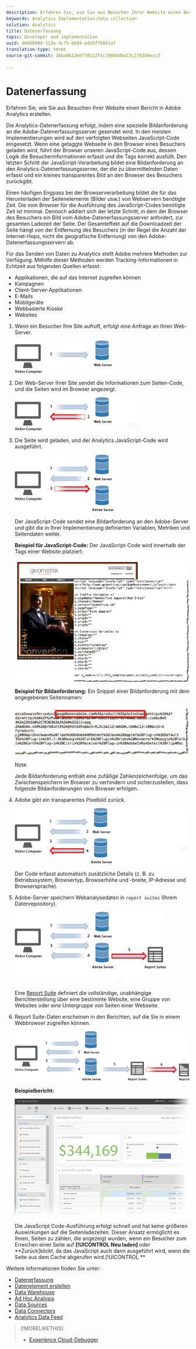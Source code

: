 ```yaml
---
description: Erfahren Sie, wie Sie aus Besuchen Ihrer Website einen Bericht in Adobe Analytics erstellen.
keywords: Analytics Implementation;data collection
solution: Analytics
title: Datenerfassung
topic: Developer and implementation
uuid: d0d6098d-113e-4cf5-bb89-e435f7b6b1af
translation-type: tm+mt
source-git-commit: 16ba0b12e0f70112f4c10804d0a13c278388ecc2

---
```



# Datenerfassung

Erfahren Sie, wie Sie aus Besuchen Ihrer Website einen Bericht in Adobe Analytics erstellen.

Die Analytics-Datenerfassung erfolgt, indem eine spezielle Bildanforderung an die Adobe-Datenerfassungsserver gesendet wird. In den meisten Implementierungen wird auf den verfolgten Webseiten JavaScript-Code eingesetzt. Wenn eine getaggte Webseite in den Browser eines Besuchers geladen wird, führt der Browser unseren JavaScript-Code aus, dessen Logik die Besucherinformationen erfasst und die Tags korrekt ausfüllt. Den letzten Schritt der JavaScript-Verarbeitung bildet eine Bildanforderung an den Analytics-Datenerfassungsserver, der die zu übermittelnden Daten erfasst und ein kleines transparentes Bild an den Browser des Besuchers zurückgibt.

Einen häufigen Engpass bei der Browserverarbeitung bildet die für das Herunterladen der Seitenelemente (Bilder usw.) von Webservern benötigte Zeit. Die vom Browser für die Ausführung des JavaScript-Codes benötigte Zeit ist minimal. Dennoch addiert sich der letzte Schritt, in dem der Browser des Besuchers ein Bild vom Adobe-Datenerfassungsserver anfordert, zur gesamten Ladezeit der Seite. Der Gesamteffekt auf die Downloadzeit der Seite hängt von der Entfernung des Besuchers (in der Regel die Anzahl der Internet-Hops, nicht die geografische Entfernung) von den Adobe-Datenerfassungsservern ab.

Für das Senden von Daten zu Analytics stellt Adobe mehrere Methoden zur Verfügung. Mithilfe dieser Methoden werden Tracking-Informationen in Echtzeit aus folgenden Quellen erfasst:

* Applikationen, die auf das Internet zugreifen können
* Kampagnen
* Client-Server-Applikationen
* E-Mails
* Mobilgeräte
* Webbasierte Kioske
* Websites

<!-- 

<p>Need to reconcile with Data Collection topics in the user guide, in this guide, and in reference. </p>

 -->

1. Wenn ein Besucher Ihre Site aufruft, erfolgt eine Anfrage an Ihren Web-Server.

   ![](assets/how-data-is-collected-1.png)

1. Der Web-Server Ihrer Site sendet die Informationen zum Seiten-Code, und die Seiten wird im Browser angezeigt.

   ![](assets/how-data-is-collected-2.png)

1. Die Seite wird geladen, und der Analytics JavaScript-Code wird ausgeführt.

   ![](assets/how-data-is-collected-3.png)

   Der JavaScript-Code sendet eine Bildanforderung an den Adobe-Server und gibt die in Ihrer Implementierung definierten Variablen, Metriken und Seitendaten weiter.

   **Beispiel für JavaScript-Code:** Der JavaScript-Code wird innerhalb der Tags einer Website platziert:

   ![](assets/code-example-geometrixx.png)

   **Beispiel für Bildanforderung:** Ein Snippet einer Bildanforderung mit dem angegebenen Seitennamen:

   ![](assets/image-request-snippet.png)

   >[!NOTE]
   >
   >Jede Bildanforderung enthält eine zufällige Zahlenzeichenfolge, um das Zwischenspeichern im Browser zu verhindern und sicherzustellen, dass folgende Bildanforderungen vom Browser erfolgen.

1. Adobe gibt ein transparentes Pixelbild zurück.

   ![](assets/how-data-is-collected-4.png)

   Der Code erfasst automatisch zusätzliche Details (z. B. zu Betriebssystem, Browsertyp, Browserhöhe und -breite, IP-Adresse und Browsersprache).

1. Adobe-Server speichern Webanalysedaten in *`report suites`* (Ihrem Datenrepository).

   ![](assets/how-data-is-collected-5.png)

   Eine [Report Suite](https://marketing.adobe.com/resources/help/en_US/reference/report_suites_admin.html) definiert die vollständige, unabhängige Berichterstellung über eine bestimmte Website, eine Gruppe von Websites oder eine Untergruppe von Seiten einer Webseite.

1. Report Suite-Daten erscheinen in den Berichten, auf die Sie in einem Webbrowser zugreifen können.

   ![](assets/how-data-is-collected-6.png)

   **Beispielbericht:**

   ![](assets/two-months-summary-project.png)

   Die JavaScript Code-Ausführung erfolgt schnell und hat keine größeren Auswirkungen auf die Seitenladezeiten. Dieser Ansatz ermöglicht es Ihnen, Seiten zu zählen, die angezeigt wurden, wenn ein Besucher zum Erreichen einer Seite auf **[!UICONTROL Neu laden]** oder **Zurück]klickt, da das JavaScript auch dann ausgeführt wird, wenn die Seite aus dem Cache abgerufen wird.[!UICONTROL **

Weitere Informationen finden Sie unter:

* [Datenerfassung](/help/implement/js-implementation/data-collection/query-parameters.md)
* [Datenelement erstellen](/help/implement/c-implement-with-dtm/t-data-element.md)
* [Data Warehouse](https://marketing.adobe.com/resources/help/en_US/reference/data_warehouse.html)
* [Ad Hoc Analysis ](https://marketing.adobe.com/resources/help/en_US/dsc/c_getting_started.html)
* [Data Sources](https://marketing.adobe.com/resources/help/en_US/whitepapers/ftp/ftp_datasources.html)
* [Data Connectors](https://marketing.adobe.com/resources/help/en_US/whitepapers/ftp/ftp_genesis.html)
* [Analytics Data Feed](/help/export/analytics-data-feed/c-getstarted/data-feed-overview.md)

>[!MORELIKETHIS]
>       
>* [Experience Cloud-Debugger](/help/implement/impl-testing/debugger.md)

